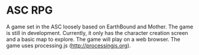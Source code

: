 # ASC RPG
A game set in the ASC loosely based on EarthBound and Mother. The game is still in development. Currently, it only has the character creation screen and a basic map to explore. The game will play on a web browser. The game uses processing.js (http://processingjs.org).
